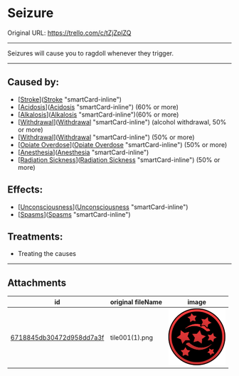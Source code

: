 # Seizure

Original URL: https://trello.com/c/tZjZplZQ

---

Seizures will cause you to ragdoll whenever they trigger.

---

## Caused by:

- [[Stroke](Stroke.md)]([Stroke](Stroke.md) "smartCard-inline")
- [[Acidosis](../Blood/Acidosis.md)]([Acidosis](../Blood/Acidosis.md) "smartCard-inline") (60% or more)
- [[Alkalosis](../Blood/Alkalosis.md)]([Alkalosis](../Blood/Alkalosis.md) "smartCard-inline")(60% or more)
- [[Withdrawal](Withdrawal.md)]([Withdrawal](Withdrawal.md) "smartCard-inline") (alcohol withdrawal, 50% or more)
- [[Withdrawal](Withdrawal.md)]([Withdrawal](Withdrawal.md) "smartCard-inline") (50% or more)
- [[Opiate Overdose](Opiate%20Overdose.md)]([Opiate Overdose](Opiate%20Overdose.md) "smartCard-inline") (50% or more)
- [[Anesthesia](../Torso/Anesthesia.md)]([Anesthesia](../Torso/Anesthesia.md) "smartCard-inline")
- [[Radiation Sickness](../Torso/Radiation%20Sickness.md)]([Radiation Sickness](../Torso/Radiation%20Sickness.md) "smartCard-inline") (50% or more)

## Effects:

- [[Unconsciousness](Unconsciousness.md)]([Unconsciousness](Unconsciousness.md) "smartCard-inline")
- [[Spasms](../Symptoms/Spasms.md)]([Spasms](../Symptoms/Spasms.md) "smartCard-inline")

## Treatments:

- Treating the causes

---

## Attachments

id | original fileName | image
---|---|---
[6718845db30472d958dd7a3f](./Seizure%20-%20Attachments/6718845db30472d958dd7a3f.png) | tile001(1).png | ![tile001(1).png\|200](./Seizure%20-%20Attachments/6718845db30472d958dd7a3f.png)